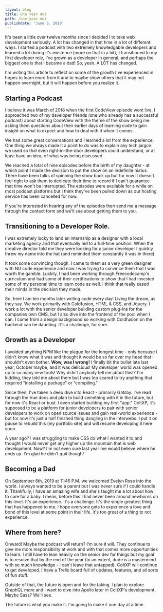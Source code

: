 ```yaml
---
layout: blog
title: One Year Out
path: /one-year-out
publishdate: 'June 3, 2019'
---
```

It's been a little over twelve months since I decided I to take web development seriously. A lot has changed in that time in a lot of different ways. I started a podcast with two extremely knowledgable developers and learned a lot during it's existence (more on that in a bit), I transitioned to my first developer role, I've grown as a developer in general, and perhaps the biggest one is that I became a dad! So, yeah. A LOT has changed.

I'm writing this article to reflect on some of the growth I've experienced in hopes to learn more from it and to maybe show others that it may not happen overnight, but it will happen before you realize it.

## Starting a Podcast

I believe it was March of 2018 when the first CodeView episode went live. I approached two of my developer friends (one who already has a successful podcast) about starting CodeView with the theme of the show being me asking them questions about their earlier days of learning code to gain insight on what to expect and how to deal with it when it comes.

We had some great conversations and I learned a lot from the experience. One thing we always made it a point to do was to explain any tech jargon we used so that even right-in-the-door developers could understand, or at least have an idea, of what was being discussed.

We reached a total of nine episodes before the birth of my daughter - at which point I made the decision to put the show on an indefinite hiatus. There have been talks of spinning the show back up but for now it doesn't feel right to ask them to dedicate their time to record if I can't guarantee that time won't be interrupted. The episodes were available for a while on most podcast platforms but I think they've been pulled down as our hosting service has been cancelled for now.

If you're interested in hearing any of the episodes then send me a message through the contact form and we'll see about getting them to you.

## Transitioning to a Developer Role.

I was extremely lucky to land an internship as a designer with a local marketing agency and that eventually led to a full-time position. When the creative director told me they were looking for a junior developer I quickly threw my name into the hat (and reminded them constantly it was in there).

It took some convincing though. I came to them as a very green designer with NO code experience and now I was trying to convince them that I was worth the gamble. Luckily, I had been working through Freecodecamp's curriculum and had some of their certifications to show that I had invested some of my personal time to learn code as well. I think that really eased their minds in the decision they made.

So, here I am ten months later writing code every day! Living the dream, as they say. We work primarily with Coldfusion, HTML & CSS, and Jquery. I work a lot with the senior developer building custom plug-ins for the companies own CMS, but I also dive into the frontend of the pool when I can. I come from a design background so working with Coldfusion on the backend can be daunting. It's a challenge, for sure.

## Growth as a Developer

I avoided anything NPM like the plague for the longest time - only because I didn't know what it was and thought it would be so far over my head that I shouldn't even bother. **Wow, was I wrong!** I finally bit the bullet late last year, October maybe, and it was delicious! My developer world was opened up to so many new tools! Why didn't anybody tell me about this!? I'm kidding, they told me about them but I was too scared to try anything that required "installing a package" or "compiling."

Since then, I've taken a deep dive into React - primarily Gatsby. I've read through the Vue docs and plan to build something with it in the future, but for now it's React or bust. I even started building my first "app." ColtXP, it's supposed to be a platform for junior developers to pair with senior developers to work on open source issues and gain real-world experience - but for now it's just a half finished thing dangling in the interwebs. I put it on pause to rebuild this (my portfolio site) and will resume developing it here soon.

A year ago? I was struggling to make CSS do what I wanted it to and thought I would never get any higher up the mountain that is web development. Now? I'm not even sure last year me would believe where he ends up. I'm glad he didn't quit though!

## Becoming a Dad

On September 6th, 2019 at 11:46 P.M. we welcomed Evelyn Rose into the world. I always wanted to be a parent but I was never sure if I could handle it. Thankfully, I have an amazing wife and she's taught me a lot about how to care for a baby. I mean, before this I had never been around newborns on this level. It's an experience. It's a challenge. It's the single greatest thing that has happened to me. I hope everyone gets to experience a love and bond of this level at some point in their life. It's too great of a thing to not experience.

## Where from here?

Onward! Maybe the podcast will return? I'm sure it will. They continue to give me more responsibility at work and with that comes more opportunities to learn. I still have to lean heavily on the senior dev for things but my goal is to resolve that by the end of the year (to an extent, dude is a mastermind with so much knowledge - I can't leave that untapped). ColtXP will continue to get developed. I have a Trello board full of updates, features, and all sorts of fun stuff.

Outside of that, the future is open and for the taking. I plan to explore GraphQL more and I want to dive into Apollo later in ColtXP's development. Maybe Sass? We'll see.

The future is what you make it. I'm going to make it one day at a time.
